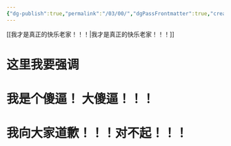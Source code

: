 ```yaml
---
{"dg-publish":true,"permalink":"/03/00/","dgPassFrontmatter":true,"created":"2024-11-30T18:05:50.905+08:00","updated":"2024-11-30T20:16:52.512+08:00"}
---
```



[[我才是真正的快乐老家！！！\|我才是真正的快乐老家！！！]]




# 这里我要强调

<div class="transclusion internal-embed is-loaded"><div class="markdown-embed">




# 我是个傻逼！ 大傻逼！！！
# 我向大家道歉！！！对不起！！！

</div></div>
